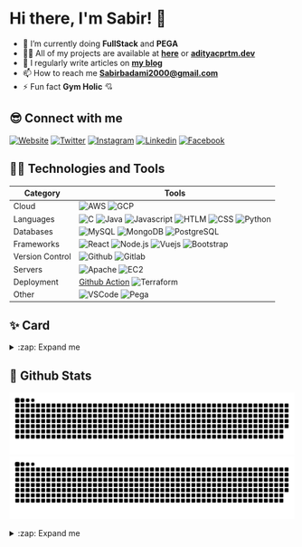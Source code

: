 # Hi there, I'm Sabir! 👋

- 🌱 I’m currently doing **FullStack** and **PEGA**
- 👨‍💻 All of my projects are available at **[here](https://github.com/sabirbm)** or **[adityacprtm.dev](https://sabirbm.github.io/SabirWeb/)**
- 📝 I regularly write articles on **[my blog](https://github.com/sabirbm)**
- 📫 How to reach me **Sabirbadami2000@gmail.com**
- ⚡ Fun fact **Gym Holic** 💘

## 😎 Connect with me

[![Website](https://img.shields.io/website?label=Sabir.dev&style=for-the-badge&url=https%3A%2F%2Fadityacprtm.dev)][website]
[![Twitter](https://img.shields.io/badge/twitter-%231DA1F2.svg?&style=for-the-badge&logo=twitter&logoColor=white)](https://www.instagram.com/sabirraza___q/)
[![Instagram](https://img.shields.io/badge/instagram-%23E4405F.svg?&style=for-the-badge&logo=instagram&logoColor=white)](https://www.instagram.com/sabirraza___q/)
[![Linkedin](https://img.shields.io/badge/linkedin-%230077B5.svg?&style=for-the-badge&logo=linkedin&logoColor=white)](https://www.linkedin.com/in/sabir-badami/)
[![Facebook](https://img.shields.io/badge/facebook-%231877F2.svg?&style=for-the-badge&logo=facebook&logoColor=white)](https://www.facebook.com/sabir.badami.5)

## 👨‍💻 Technologies and Tools

| Category           | Tools                                                                                                                                                                                                                                                                                                                                                                                                                                                                                                                                                                                                                                                                                                                                                                                                                                                                                                                                                                                                                                                                                                                                                                                                                                                                                                                                                                                                                                                                                                                                                                                                                                                                                                                                                                                                                                                                                                                                                                                                                                                                                                                                                                                                                                                                                                                                                                                                                                                                                                                                                                                                                                                                                                                                                                                                                                                                                                                                                                                                                                                                                                                                                                                                                                                                                                                                                                                                                                                                                                                                                                                                                                                                                                                                                                                                                                                                                                                                                                                                       |
| ------------------ | ----------------------------------------------------------------------------------------------------------------------------------------------------------------------------------------------------------------------------------------------------------------------------------------------------------------------------------------------------------------------------------------------------------------------------------------------------------------------------------------------------------------------------------------------------------------------------------------------------------------------------------------------------------------------------------------------------------------------------------------------------------------------------------------------------------------------------------------------------------------------------------------------------------------------------------------------------------------------------------------------------------------------------------------------------------------------------------------------------------------------------------------------------------------------------------------------------------------------------------------------------------------------------------------------------------------------------------------------------------------------------------------------------------------------------------------------------------------------------------------------------------------------------------------------------------------------------------------------------------------------------------------------------------------------------------------------------------------------------------------------------------------------------------------------------------------------------------------------------------------------------------------------------------------------------------------------------------------------------------------------------------------------------------------------------------------------------------------------------------------------------------------------------------------------------------------------------------------------------------------------------------------------------------------------------------------------------------------------------------------------------------------------------------------------------------------------------------------------------------------------------------------------------------------------------------------------------------------------------------------------------------------------------------------------------------------------------------------------------------------------------------------------------------------------------------------------------------------------------------------------------------------------------------------------------------------------------------------------------------------------------------------------------------------------------------------------------------------------------------------------------------------------------------------------------------------------------------------------------------------------------------------------------------------------------------------------------------------------------------------------------------------------------------------------------------------------------------------------------------------------------------------------------------------------------------------------------------------------------------------------------------------------------------------------------------------------------------------------------------------------------------------------------------------------------------------------------------------------------------------------------------------------------------------------------------------------------------------------------------------------------------- |
| Cloud              | ![AWS](https://img.shields.io/badge/Amazon_AWS-232F3E?style=for-the-badge&logo=amazon-aws&logoColor=white) ![GCP](https://img.shields.io/badge/Google_Cloud-4285F4?style=for-the-badge&logo=google-cloud&logoColor=white)                                                                                                                                                                                                                                                                                                                                                                                                                                                                                                                                                                                                                                                                                                                                                                                                                                                                                                                                                                                                                                                                                                                                                                                                                                                                                                                                                                                                                                                                                                                                                                                                                                                                                                                                                                                                                                                                                                                                                                                                                                                                                                                                                                                                                                                                                                                                                                                                                                                                                                                                                                                                                                                                                                                                                                                                                                                                                                                                                                                                                                                                                                                                                                                                                                                                                                                                                                                                                                                                                                                                                                                                                                                                                                                                                                                   |
| Languages          | ![C](https://img.shields.io/badge/-blue?logo=c&logoColor=white&style=for-the-badge&logoWidth=20) ![Java](https://img.shields.io/badge/Java-white?logo=java&logoColor=blue&style=for-the-badge&logoWidth=40) ![Javascript](https://img.shields.io/badge/javascript%20-%23323330.svg?&style=for-the-badge&logo=javascript&logoColor=%23F7DF1E) ![HTLM](https://img.shields.io/badge/html5%20-%23E34F26.svg?&style=for-the-badge&logo=html5&logoColor=white) ![CSS](https://img.shields.io/badge/CSS-yellow?logo=css3&logoColor=white&style=for-the-badge&logoWidth=20)  ![Python](https://img.shields.io/badge/Python-3776AB?style=for-the-badge&logo=python&logoColor=white)                                                                                                                                                                                                                                                                                                                                                                                                                                                                                                                                                                                                                                                                                                                                                                                                                                                                                                                                                                                                                                                                                                                                                                                                                                                                                                                                                                                                                                                                                                                                                                                                                                                                                                                                                                                                                                                                                                                                                                                                                                                                                                                                                                                                                                                                                                                                                                                                                                                                                                                                                                                                                                                                                                                                                                                                                                                                                                                                                                                                                                                                                                                                                                                                                                                                                                                                                                                                                                                                                                                                                                                                                                                                        |
| Databases          | ![MySQL](https://img.shields.io/badge/MySQL-00000F?style=for-the-badge&logo=mysql&logoColor=white) ![MongoDB](https://img.shields.io/badge/MongoDB-%234ea94b.svg?&style=for-the-badge&logo=mongodb&logoColor=white) ![PostgreSQL](https://img.shields.io/badge/PostgreSQL-316192?style=for-the-badge&logo=postgresql&logoColor=white)|                                                                                                                                                                                                                                                                                                                                                                                                                                                                                                                                                                                                                                                                                                                                                                                                                                                                                                                                                                                                                                                                                                                                                                                                                                                                                                                                                                                                                                                                                                                                                                                                                                                                                                                                                                                                                                                                                                                                                                                                                                                                                                                                                                                                                                                                                                                                                                                                                                                                                                                                                                                                                                                                                                                                                                                                                                                                                                                                                                                                                                                                                                                                                                                                                                                                                                                                  |
| Frameworks         | ![React](https://img.shields.io/badge/React-61DAFB?logo=react&logoColor=white&style=for-the-badge) ![Node.js](https://img.shields.io/badge/Node.js-43853D?style=for-the-badge&logo=node.js&logoColor=white) ![Vuejs](https://img.shields.io/badge/vuejs%20-%2335495e.svg?&style=for-the-badge&logo=vue.js&logoColor=%234FC08D) ![Bootstrap](https://img.shields.io/badge/bootstrap%20-%23563D7C.svg?&style=for-the-badge&logo=bootstrap&logoColor=white)                                                                                                                                                                                                                                                                                                                                                                                                                                                                                                                                                                                                                                                                                                                                                                                                                                                                                                                                                                                                                                                                                                                                                                                                                                                                                                                                                                                                                                                                                                                                                                                                                                                                                                                                                                                                                                                                                                                                                                                                                                                                                                                                                                                                                                                                                                                                                                                                                                                                                                                                                                                                                                                                                                                                                                                                                                                                                                                                                                                                                                                                                                                                                                                                                                                                                                                                                                                                                              |
| Version Control    | ![Github](https://img.shields.io/badge/GitHub-100000?style=for-the-badge&logo=github&logoColor=white) ![Gitlab](https://img.shields.io/badge/GitLab-330F63?style=for-the-badge&logo=gitlab&logoColor=white)                                                                                                                                                                                                                                                                                                                                                                                                                                                                                                                                                                                                                                                                                                                                                                                                                                                                                                                                                                                                                                                                                                                                                                                                                                                                                                                                                                                                                                                                                                                                                                                                                                                                                                                                                                                                                                                                                                                                                                                                                                                                                                                                                                                                                                                                                                                                                                                                                                                                                                                                                                                                                                                                                                                                                                                                                                                                                                                                                                                                                                                                                                                                                                                                                                                                                                                                                                                                                                                                                                                                                                                                                                                                                                                                                                                                  |
| Servers            | ![Apache](https://img.shields.io/badge/apache%20-%23D42029.svg?&style=for-the-badge&logo=apache&logoColor=white) ![EC2](https://img.shields.io/badge/Amazon%20EC2-FF9900?logo=amazon-aws&logoColor=white&style=for-the-badge)                                                                                                                                                                                                                                                                                                                                                                                                                                                                                                                                                                                                                                                                                                                                                                                                                                                                                                                                                                                                                                                                                                                                                                                                                                                                                                                                                                                                                                                                                                                                                                                                                                                                                                                                                                                                                                                                                                                                                                                                                                                                                                                                                                                                                                                                                                                                                                                                                                                                                                                                                                                                                                                                                                                                                                                                                                                                                                                                                                                                                                                                                                                                                                                                                                                                                                                                                                                                                                                                                                                                                                                                                                                                                                                                                                              |
 | Deployment         | [Github Action](https://img.shields.io/badge/GitHub_Actions-2088FF?style=for-the-badge&logo=github-actions&logoColor=white) ![Terraform](https://img.shields.io/badge/terraform-%235835CC.svg?style=for-the-badge&logo=terraform&logoColor=white)                                                                                                                                                                                                                                                                                                                                                                                                                                                                                                                                                                                                                                                                                                                                                                                                                                                                                                                                                                                                                                                                                                                                                                                                                                                                                                                                                                                                                                                                                                                                                                                                                                                                                                                                                                                                                                                                                                                                        |
| Other              | ![VSCode](https://img.shields.io/badge/Visual_Studio_Code-0078D4?style=for-the-badge&logo=visual%20studio%20code&logoColor=white) ![Pega](https://img.shields.io/badge/Pega-0033A0?logo=kali-linux&logoColor=white&style=for-the-badge)                                                                                                                                                                                                                                                                                                                                                                                                                                                                                                                                                                                                                                                                                                                                                                                                                                                                                                                                                                                                                                                                                                                                                                                                                                                                                                                                                                                                                                                                                                                                                                                                                                                                                                                                                                                                                                                                                                                                                                                                                                                                                                                                                                                                                                                                                                                                                                                                                                                                                                                                                                                                                                                                                                                                                                                                                                                                                                                                                                                                                                                                                                                                                                                                                                                                                                                                                                                                                                                                                                                                                                                                                                                                                                                                                                                                                                                                          |

## ✨ Card

<details>
  <summary> :zap: Expand me</summary>

![Imgur](https://i.imgur.com/SC6Rt8F.jpg)

</details>

## 🚀 Github Stats

![github contribution grid snake animation](https://raw.githubusercontent.com/platane/platane/output/github-contribution-grid-snake-dark.svg#gh-dark-mode-only)![github contribution grid snake animation](https://raw.githubusercontent.com/platane/platane/output/github-contribution-grid-snake.svg#gh-light-mode-only)

<details>
  <summary> :zap: Expand me</summary>

![Adityacprtm's github stats](https://github-readme-stats.vercel.app/api?username=sabirbm&show_icons=true&hide_border=true&hide=contribs,prs&theme=dark "Sabir's github stats")

<!--START_SECTION:waka-->
![Code Time](http://img.shields.io/badge/Code%20Time-1%2C960%20hrs%2035%20mins-blue)

![Lines of code](https://img.shields.io/badge/From%20Hello%20World%20I%27ve%20Written-161.6%20million%20lines%20of%20code-blue)
 
**I'm an Early 🐤** 

```text
🌞 Morning                10849 commits       ████░░░░░░░░░░░░░░░░░░░░░   16.47 % 
🌆 Daytime                26472 commits       ██████████░░░░░░░░░░░░░░░   40.19 % 
🌃 Evening                23329 commits       █████████░░░░░░░░░░░░░░░░   35.42 % 
🌙 Night                  5217 commits        ██░░░░░░░░░░░░░░░░░░░░░░░   07.92 % 
```
📅 **I'm Most Productive on Tuesday** 

```text
Monday                   6338 commits        ██░░░░░░░░░░░░░░░░░░░░░░░   09.62 % 
Tuesday                  16518 commits       ██████░░░░░░░░░░░░░░░░░░░   25.08 % 
Wednesday                9779 commits        ████░░░░░░░░░░░░░░░░░░░░░   14.85 % 
Thursday                 11974 commits       █████░░░░░░░░░░░░░░░░░░░░   18.18 % 
Friday                   12354 commits       █████░░░░░░░░░░░░░░░░░░░░   18.76 % 
Saturday                 4490 commits        ██░░░░░░░░░░░░░░░░░░░░░░░   06.82 % 
Sunday                   4414 commits        ██░░░░░░░░░░░░░░░░░░░░░░░   06.70 % 
```


📊 **This Week I Spent My Time On** 

```text
💬 Programming Languages: 
Java                     2 hrs 10 mins       ████████████░░░░░░░░░░░░░   48.80 % 
Terraform                1 hr                ██████░░░░░░░░░░░░░░░░░░░   22.71 % 
Python                   35 mins             ███░░░░░░░░░░░░░░░░░░░░░░   13.33 % 
JSON                     23 mins             ██░░░░░░░░░░░░░░░░░░░░░░░   08.83 % 
Other                    6 mins              █░░░░░░░░░░░░░░░░░░░░░░░░   02.60 % 

🔥 Editors: 
VS Code                  4 hrs 28 mins       █████████████████████████   100.00 % 

💻 Operating System: 
Mac                      4 hrs 28 mins       █████████████████████████   100.00 % 
```

**I Mostly Code in Java** 

```text
Java                     17 repos            █████░░░░░░░░░░░░░░░░░░░░   19.54 % 
C                        15 repos            ████░░░░░░░░░░░░░░░░░░░░░   17.24 % 
HTML                     12 repos            ███░░░░░░░░░░░░░░░░░░░░░░   13.79 % 
PEGA                     4 repos             █░░░░░░░░░░░░░░░░░░░░░░░░   04.60 % 
Dockerfile               4 repos             █░░░░░░░░░░░░░░░░░░░░░░░░   04.60 % 
```



 Last Updated on 19/07/2024 18:06:11 UTC
<!--END_SECTION:waka-->

</details>

[website]: https://sabirbm.github.io/SabirWeb/

